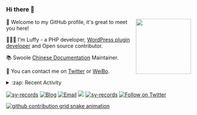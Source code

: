 ### Hi there 👋

<a href="https://github.com/sy-records"><img src="https://cdn.jsdelivr.net/gh/sy-records/staticfile/images/202007/huaji.gif" align="right" height="150"></a>

🎉 Welcome to my GitHub profile, it's great to meet you here!

👨🏻‍💻 I'm Luffy - a PHP developer, [WordPress plugin developer](https://profiles.wordpress.org/shenyanzhi/#content-plugins) and Open source contributor.

📚 Swoole [Chinese Documentation](https://wiki.swoole.com/) Maintainer.

💬 You can contact me on [Twitter](https://twitter.com/lufeidot) or [WeiBo](https://weibo.com/i3l4521).

<details>
<summary>:zap: Recent Activity</summary>

<!--START_SECTION:activity-->
1. ❗️ Closed issue [#1](https://github.com/sy-records/qiniu-kodo-wordpress/issues/1) in [sy-records/qiniu-kodo-wordpress](https://github.com/sy-records/qiniu-kodo-wordpress)
2. 🗣 Commented on [#174](https://github.com/docsifyjs/docsify-cli/issues/174) in [docsifyjs/docsify-cli](https://github.com/docsifyjs/docsify-cli)
3. 🎉 Merged PR [#5](https://github.com/sy-records/qiniu-kodo-wordpress/pull/5) in [sy-records/qiniu-kodo-wordpress](https://github.com/sy-records/qiniu-kodo-wordpress)
4. ❗️ Closed issue [#4](https://github.com/sy-records/qiniu-kodo-wordpress/issues/4) in [sy-records/qiniu-kodo-wordpress](https://github.com/sy-records/qiniu-kodo-wordpress)
5. 🗣 Commented on [#4](https://github.com/sy-records/qiniu-kodo-wordpress/issues/4) in [sy-records/qiniu-kodo-wordpress](https://github.com/sy-records/qiniu-kodo-wordpress)
<!--END_SECTION:activity-->

</details>

<a href="https://github.com/sy-records"><img src="https://komarev.com/ghpvc/?username=sy-records" alt="sy-records" /></a>
<a href="https://qq52o.me"><img src="https://img.shields.io/badge/Blog-qq52o.me-blue" alt="Blog" /></a>
<a href="mailto:lufei@php.net"><img src="https://img.shields.io/badge/Email-lufei@php.net-blue" alt="Email" /></a>
<a href="https://github.com/sy-records?tab=followers"><img src="https://img.shields.io/github/followers/sy-records"></a>
<a href="https://cdn.jsdelivr.net/gh/sy-records/staticfile/images/202012/wechat_white.png" title="点击查看公众号二维码"><img src="https://img.shields.io/badge/%E5%85%AC%E4%BC%97%E5%8F%B7-%E6%B2%88%E5%94%81%E5%BF%97-07C160?logo=WeChat" alt="sy-records" /></a>
<a href="https://twitter.com/intent/follow?screen_name=lufeidot"><img src="https://img.shields.io/twitter/follow/lufeidot.svg?style=social&label=Follow%20@lufeidot" alt="Follow on Twitter"></a>

[![github contribution grid snake animation](https://cdn.jsdelivr.net/gh/sy-records/sy-records@output/github-contribution-grid-snake.svg)](https://github.com/sy-records)

<!--
( ๑ˊ•̥▵•)੭₎₎ Welcome to follow me and give me a star :)
-->
